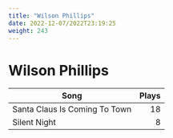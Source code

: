 ```yaml
---
title: "Wilson Phillips"
date: 2022-12-07/2022T23:19:25
weight: 243
---
```


# Wilson Phillips

 Song | Plays 
----- | -----:
Santa Claus Is Coming To Town | 18
Silent Night | 8
